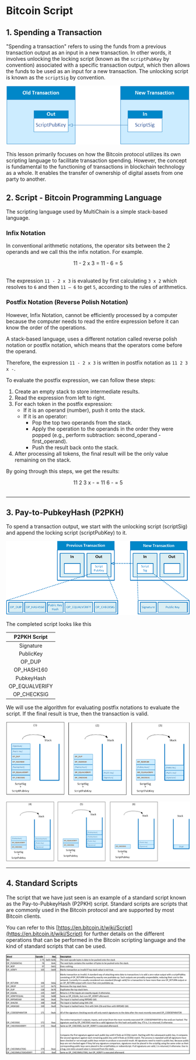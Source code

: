 # Bitcoin Script

## 1. Spending a Transaction

"Spending a transaction" refers to using the funds from a previous transaction output as an input in a new transaction. In other words, it involves unlocking the locking script (known as the `scriptPubKey` by convention) associated with a specific transaction output, which then allows the funds to be used as an input for a new transaction. The unlocking script is known as the `scriptSig` by convention.

![mc-9-1](./img/mc-9-1.png)

This lesson primarily focuses on how the Bitcoin protocol utilizes its own scripting language to facilitate transaction spending. However, the concept is fundamental to the functioning of transactions in blockchain technology as a whole. It enables the transfer of ownership of digital assets from one party to another.

## 2. Script - Bitcoin Programming Language

The scripting language used by MultiChain is a simple stack-based language.

### Infix Notation

In conventional arithmetic notations, the operator sits between the 2 operands and we call this the infix notation. For example.

<center>11 - 2 x 3 = 11 - 6 = 5 </center>  
<br />

The expression `11 - 2 x 3` is evaluated by first calculating `3 x 2` which resolves to `6` and then `11 – 6` to get `5`, according to the rules of arithmetics.

### Postfix Notation (Reverse Polish Notation)

However, Infix Notation, cannot be efficiently processed by a computer because the computer needs to read the entire expression before it can
know the order of the operations.

A stack-based language, uses a different notation called reverse polish notation or postfix notation, which means that the operators come before the operand.

Therefore, the expression `11 - 2 x 3` is written in postfix notation as `11 2 3 x -`.

To evaluate the postfix expression, we can follow these steps:

1. Create an empty stack to store intermediate results.
2. Read the expression from left to right.
3. For each token in the postfix expression:
    - If it is an operand (number), push it onto the stack.
    - If it is an operator:
        - Pop the top two operands from the stack.
        - Apply the operation to the operands in the order they were popped (e.g., perform subtraction: second_operand - first_operand).
        - Push the result back onto the stack.
4. After processing all tokens, the final result will be the only value remaining on the stack.

By going through this steps, we get the results:

<center>11 2 3 x - = 11 6 - = 5</center>
<br />

---

## 3. Pay-to-PubkeyHash (P2PKH)

To spend a transaction output, we start with the unlocking script (scriptSig) and append the locking script (scriptPubKey) to it.

![mc-9-2](./img/mc-9-2.png)

The completed script looks like this

|  P2PKH Script  |
| :------------: |
|   Signature    |
|   PublicKey    |
|     OP_DUP     |
|   OP_HASH160   |
|   PubkeyHash   |
| OP_EQUALVERIFY |
|  OP_CHECKSIG   |

We will use the algorithm for evaluating postfix notations to evaluate the script. If the final result is true, then the transaction is valid.

![mc-9-3](./img/mc-9-3.png)

![mc-9-4](./img/mc-9-4.png)

---

## 4. Standard Scripts

The script that we have just seen is an example of a standard script known as the Pay-to-PubkeyHash (P2PKH) script. Standard scripts are scripts that are commonly used in the Bitcoin protocol and are supported by most Bitcoin clients.

You can refer to this [https://en.bitcoin.it/wiki/Script](https://en.bitcoin.it/wiki/Script) for further details on the different operations that can be performed in the Bitcoin scripting language and the kind of standard scripts that can be used.

![mc-9-5](./img/mc-9-5.png)
